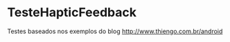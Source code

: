 TesteHapticFeedback
===================
Testes baseados nos exemplos do blog http://www.thiengo.com.br/android
